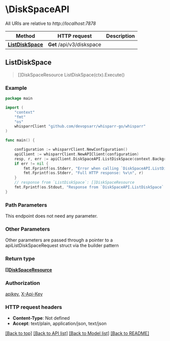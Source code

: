 # \DiskSpaceAPI

All URIs are relative to *http://localhost:7878*

Method | HTTP request | Description
------------- | ------------- | -------------
[**ListDiskSpace**](DiskSpaceAPI.md#ListDiskSpace) | **Get** /api/v3/diskspace | 



## ListDiskSpace

> []DiskSpaceResource ListDiskSpace(ctx).Execute()



### Example

```go
package main

import (
	"context"
	"fmt"
	"os"
	whisparrClient "github.com/devopsarr/whisparr-go/whisparr"
)

func main() {

	configuration := whisparrClient.NewConfiguration()
	apiClient := whisparrClient.NewAPIClient(configuration)
	resp, r, err := apiClient.DiskSpaceAPI.ListDiskSpace(context.Background()).Execute()
	if err != nil {
		fmt.Fprintf(os.Stderr, "Error when calling `DiskSpaceAPI.ListDiskSpace``: %v\n", err)
		fmt.Fprintf(os.Stderr, "Full HTTP response: %v\n", r)
	}
	// response from `ListDiskSpace`: []DiskSpaceResource
	fmt.Fprintf(os.Stdout, "Response from `DiskSpaceAPI.ListDiskSpace`: %v\n", resp)
}
```

### Path Parameters

This endpoint does not need any parameter.

### Other Parameters

Other parameters are passed through a pointer to a apiListDiskSpaceRequest struct via the builder pattern


### Return type

[**[]DiskSpaceResource**](DiskSpaceResource.md)

### Authorization

[apikey](../README.md#apikey), [X-Api-Key](../README.md#X-Api-Key)

### HTTP request headers

- **Content-Type**: Not defined
- **Accept**: text/plain, application/json, text/json

[[Back to top]](#) [[Back to API list]](../README.md#documentation-for-api-endpoints)
[[Back to Model list]](../README.md#documentation-for-models)
[[Back to README]](../README.md)


